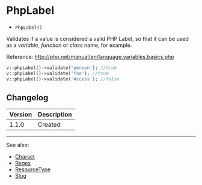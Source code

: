 # PhpLabel

- `PhpLabel()`

Validates if a value is considered a valid PHP Label,
so that it can be used as a *variable*, *function* or *class* name, for example.

Reference:
http://php.net/manual/en/language.variables.basics.php

```php
v::phpLabel()->validate('person'); //true
v::phpLabel()->validate('foo'); //true
v::phpLabel()->validate('4ccess'); //false
```

## Changelog

Version | Description
--------|-------------
  1.1.0 | Created

***
See also:

- [Charset](Charset.md)
- [Regex](Regex.md)
- [ResourceType](ResourceType.md)
- [Slug](Slug.md)
